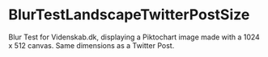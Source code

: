# BlurTestLandscapeTwitterPostSize
Blur Test for Videnskab.dk, displaying a Piktochart image made with a 1024 x 512 canvas. Same dimensions as a Twitter Post.
